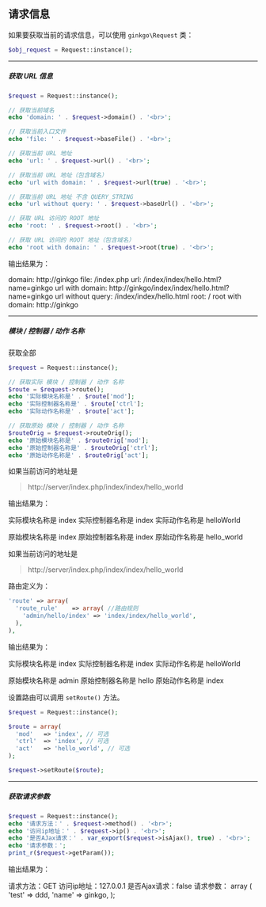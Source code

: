 ## 请求信息

如果要获取当前的请求信息，可以使用 `ginkgo\Request` 类：

``` php
$obj_request = Request::instance();
```

----------

##### 获取 URL 信息

``` php
$request = Request::instance();

// 获取当前域名
echo 'domain: ' . $request->domain() . '<br>';

// 获取当前入口文件
echo 'file: ' . $request->baseFile() . '<br>';

// 获取当前 URL 地址
echo 'url: ' . $request->url() . '<br>';

// 获取当前 URL 地址（包含域名）
echo 'url with domain: ' . $request->url(true) . '<br>';

// 获取当前 URL 地址 不含 QUERY_STRING
echo 'url without query: ' . $request->baseUrl() . '<br>';

// 获取 URL 访问的 ROOT 地址
echo 'root: ' . $request->root() . '<br>';

// 获取 URL 访问的 ROOT 地址（包含域名）
echo 'root with domain: ' . $request->root(true) . '<br>';
```

输出结果为：

  domain: http://ginkgo
  file: /index.php
  url: /index/index/hello.html?name=ginkgo
  url with domain: http://ginkgo/index/index/hello.html?name=ginkgo
  url without query: /index/index/hello.html
  root: /
  root with domain: http://ginkgo

----------

##### 模块 / 控制器 / 动作 名称

获取全部

``` php
$request = Request::instance();

// 获取实际 模块 / 控制器 / 动作 名称
$route = $request->route();
echo '实际模块名称是' . $route['mod'];
echo '实际控制器名称是' . $route['ctrl'];
echo '实际动作名称是' . $route['act'];

// 获取原始 模块 / 控制器 / 动作 名称
$routeOrig = $request->routeOrig();
echo '原始模块名称是' . $routeOrig['mod'];
echo '原始控制器名称是' . $routeOrig['ctrl'];
echo '原始动作名称是' . $routeOrig['act'];
```

如果当前访问的地址是

> http://server/index.php/index/index/hello_world

输出结果为：

  实际模块名称是 index
  实际控制器名称是 index
  实际动作名称是 helloWorld

  原始模块名称是 index
  原始控制器名称是 index
  原始动作名称是 hello_world

如果当前访问的地址是

> http://server/index.php/index/index/hello_world

路由定义为：

``` php
'route' => array(
  'route_rule'    => array( //路由规则
    'admin/hello/index' => 'index/index/hello_world',
  ),
),
```

输出结果为：

  实际模块名称是 index
  实际控制器名称是 index
  实际动作名称是 helloWorld

  原始模块名称是 admin
  原始控制器名称是 hello
  原始动作名称是 index

设置路由可以调用 `setRoute()` 方法。

``` php
$request = Request::instance();

$route = array(
  'mod'   => 'index', // 可选
  'ctrl'  => 'index', // 可选
  'act'   => 'hello_world', // 可选
);

$request->setRoute($route);
```

----------

##### 获取请求参数

``` php
$request = Request::instance();
echo '请求方法：' . $request->method() . '<br>';
echo '访问ip地址：' . $request->ip() . '<br>';
echo '是否AJax请求：' . var_export($request->isAjax(), true) . '<br>';
echo '请求参数：';
print_r($request->getParam());
```

输出结果为：

  请求方法：GET
  访问ip地址：127.0.0.1
  是否Ajax请求：false
  请求参数：
  array (
    'test' => ddd,
    'name' => ginkgo,
  );
